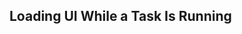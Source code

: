 <script>
import QuestionGenie from '~components/examples/QuestionGenie.vue'

export default {
  components: {
    QuestionGenie
  }
}
</script>

## Loading UI While a Task Is Running

<div>
  <QuestionGenie> </QuestionGenie>
</div>
